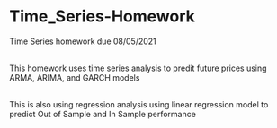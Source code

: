 # Time_Series-Homework
Time Series homework due 08/05/2021</br></br>

This homework uses time series analysis to predit future prices using ARMA, ARIMA, and GARCH models</br></br>

This is also using regression analysis using linear regression model to predict Out of Sample and In Sample performance
